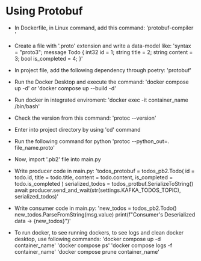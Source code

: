 # Using Protobuf

- In Dockerfile, in Linux command, add this command: 
'protobuf-compiler \'

- Create a file with '.proto' extension and write a data-model like:
'syntax = "proto3";
message Todo {
  int32 id = 1;
  string title = 2;
  string content = 3;
  bool is_completed = 4;
}'

- In project file, add the following dependency through poetry:
'protobuf'

- Run the Docker Desktop and execute the command:
'docker compose up -d' or 'docker compose up --build -d'

- Run docker in integrated enviroment:
'docker exec -it container_name /bin/bash'

- Check the version from this command:
'protoc --version'

- Enter into project directory by using 'cd' command
- Run the following command for python
'protoc --python_out=. file_name.proto'

- Now, import '.pb2' file into main.py

- Write producer code in main.py:
'todos_protobuf = todos_pb2.Todo(
        id = todo.id,
        title = todo.title,
        content = todo.content,
        is_completed = todo.is_completed
    )
    serialized_todos = todos_protbuf.SerializeToString()
    await producer.send_and_wait(str(settings.KAFKA_TODOS_TOPIC), serialized_todos)'

- Write consumer code in main.py:
'new_todos = todos_pb2.Todo()
new_todos.ParseFromString(msg.value)
print(f"Consumer's Deserialized data -> {new_todos}")'

- To run docker, to see running dockers, to see logs and clean docker desktop, use following commands:
'docker compose up -d container_name'
'docker compose ps'
'docker compose logs -f container_name'
'docker compose prune container_name'